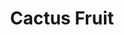 ---
templateKey: blog-post
featuredpost: false
featuredimage: /assets/Cactus_Fruit.png
title: Cactus Fruit
description: Fruit
testfield: 180
---